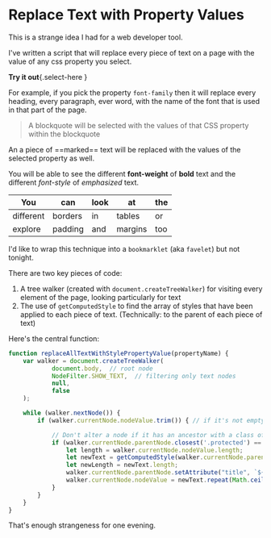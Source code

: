 # Replace Text with Property Values

This is a strange idea I had for a web developer tool.

I've written a script that will replace every piece of text on a page with the value of any css property you select.



**Try it out**{.select-here }


For example, if you pick the property `font-family` then it will replace every heading, every paragraph, ever word, with the name of the font that is used in that part of the page.

> A blockquote will be selected with the values of that CSS property within the blockquote

An a piece of ==marked== text will be replaced with the values of the selected property as well.

You will be able to see the different **font-weight** of **bold** text and the different *font-style* of *emphasized* text.

| You | can |look  |at  |the  |
|-----|-----|------|----|-----|
| different | borders  |in  | tables | or |
| explore | padding | and | margins | too |

I'd like to wrap this technique into a `bookmarklet` (aka `favelet`) but not tonight.


There are two key pieces of code:

1. A tree walker (created with `document.createTreeWalker`) for visiting every element of the page, looking particularly for text
2. The use of `getComputedStyle` to find the array of styles that have been applied to each piece of text. (Technically: to the parent of each piece of text)


Here's the central function:

```javascript
function replaceAllTextWithStylePropertyValue(propertyName) {
	var walker = document.createTreeWalker(
			document.body,  // root node
			NodeFilter.SHOW_TEXT,  // filtering only text nodes
			null,
			false
	);

	while (walker.nextNode()) {
		if (walker.currentNode.nodeValue.trim()) { // if it's not empty(whitespaced) node

			// Don't alter a node if it has an ancestor with a class of 'protected'
			if (walker.currentNode.parentNode.closest('.protected') == null) {
				let length = walker.currentNode.nodeValue.length;
				let newText = getComputedStyle(walker.currentNode.parentNode)[propertyName] + " ";
				let newLength = newText.length;
				walker.currentNode.parentNode.setAttribute("title", `${propertyName}: ${newText.trim()}`);
				walker.currentNode.nodeValue = newText.repeat(Math.ceil(length / newLength)).substring(0, length);
			}
		}
	}
}
```


That's enough strangeness for one evening.


<script>

function replaceAllTextWithStylePropertyValue(propertyName) {
	var walker = document.createTreeWalker(
			document.body,  // root node
			NodeFilter.SHOW_TEXT,  // filtering only text nodes
			null,
			false
	);

	while (walker.nextNode()) {
		if (walker.currentNode.nodeValue.trim()) { // if it's not empty(whitespaced) node
			let length = walker.currentNode.nodeValue.length;
			if (walker.currentNode.parentNode.closest('.protected') == null) {
				let newText = getComputedStyle(walker.currentNode.parentNode)[propertyName] + " ";
				let newLength = newText.length;
				walker.currentNode.parentNode.setAttribute("title", `${propertyName}: ${newText.trim()}`);
				walker.currentNode.nodeValue = newText.repeat(Math.ceil(length / newLength)).substring(0, length);
			}
		}
	}
}


function createPropertyList() {
	let dd = htmlToElement('<div class="protected">Select Property <select name="propertyNames" id="propertyNames"></select></div>');

	$('.select-here')[0].appendChild(dd);
	//document.body.appendChild(dd);
	const props = $id('propertyNames');
	addOption(props, "(pick one)");
	for(const pp of getComputedStyle(document.body)) {
		addOption(props, pp);
	}
	props.addEventListener('change', function(e) {
		if (this.value != "(pick one)") {
			replaceAllTextWithStylePropertyValue(this.value);
		}
	});
}

function addOption(props, text) {
	let option = document.createElement("option");
	option.text = text;
	option.value = text;
	props.add(option);
}

/* ####################### */
/* ####################### */
/* ## utility functions ## */
/* ####################### */
/*    #################    */
/*       ###########       */
/*          #####          */
/*            #            */


function $(selector) {
	return document.querySelectorAll(selector);
}

function $id(id) {
	return document.getElementById(id);
}

function htmlToElement(html) {
	var template = document.createElement("template");
	html = html.trim(); // Never return a text node of whitespace as the result
	template.innerHTML = html;
	return template.content.firstChild;
}



/*            #            */
/*          #####          */
/*       ###########       */
/*    #################    */
/* ####################### */
/* ## utility functions ## */
/* ####################### */
/* ####################### */




createPropertyList();

</script>
<style class='protected'>
.protected {
margin: 0 auto;
text-align:center;
}
</style>
